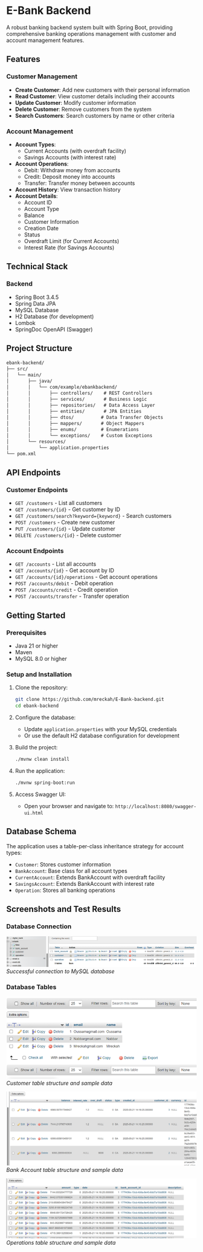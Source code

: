 # E-Bank Backend

A robust banking backend system built with Spring Boot, providing comprehensive banking operations management with customer and account management features.

## Features

### Customer Management

- **Create Customer**: Add new customers with their personal information
- **Read Customer**: View customer details including their accounts
- **Update Customer**: Modify customer information
- **Delete Customer**: Remove customers from the system
- **Search Customers**: Search customers by name or other criteria

### Account Management

- **Account Types**:
  - Current Accounts (with overdraft facility)
  - Savings Accounts (with interest rate)
- **Account Operations**:
  - Debit: Withdraw money from accounts
  - Credit: Deposit money into accounts
  - Transfer: Transfer money between accounts
- **Account History**: View transaction history
- **Account Details**:
  - Account ID
  - Account Type
  - Balance
  - Customer Information
  - Creation Date
  - Status
  - Overdraft Limit (for Current Accounts)
  - Interest Rate (for Savings Accounts)

## Technical Stack

### Backend

- Spring Boot 3.4.5
- Spring Data JPA
- MySQL Database
- H2 Database (for development)
- Lombok
- SpringDoc OpenAPI (Swagger)

## Project Structure

```
ebank-backend/
├── src/
│   └── main/
│       ├── java/
│       │   └── com/example/ebankbackend/
│       │       ├── controllers/    # REST Controllers
│       │       ├── services/       # Business Logic
│       │       ├── repositories/   # Data Access Layer
│       │       ├── entities/       # JPA Entities
│       │       ├── dtos/          # Data Transfer Objects
│       │       ├── mappers/       # Object Mappers
│       │       ├── enums/         # Enumerations
│       │       └── exceptions/    # Custom Exceptions
│       └── resources/
│           └── application.properties
└── pom.xml
```

## API Endpoints

### Customer Endpoints

- `GET /customers` - List all customers
- `GET /customers/{id}` - Get customer by ID
- `GET /customers/search?keyword={keyword}` - Search customers
- `POST /customers` - Create new customer
- `PUT /customers/{id}` - Update customer
- `DELETE /customers/{id}` - Delete customer

### Account Endpoints

- `GET /accounts` - List all accounts
- `GET /accounts/{id}` - Get account by ID
- `GET /accounts/{id}/operations` - Get account operations
- `POST /accounts/debit` - Debit operation
- `POST /accounts/credit` - Credit operation
- `POST /accounts/transfer` - Transfer operation

## Getting Started

### Prerequisites

- Java 21 or higher
- Maven
- MySQL 8.0 or higher

### Setup and Installation

1. Clone the repository:

   ```bash
   git clone https://github.com/mreckah/E-Bank-backend.git
   cd ebank-backend
   ```

2. Configure the database:

   - Update `application.properties` with your MySQL credentials
   - Or use the default H2 database configuration for development

3. Build the project:

   ```bash
   ./mvnw clean install
   ```

4. Run the application:

   ```bash
   ./mvnw spring-boot:run
   ```

5. Access Swagger UI:
   - Open your browser and navigate to: `http://localhost:8080/swagger-ui.html`

## Database Schema

The application uses a table-per-class inheritance strategy for account types:

- `Customer`: Stores customer information
- `BankAccount`: Base class for all account types
- `CurrentAccount`: Extends BankAccount with overdraft facility
- `SavingsAccount`: Extends BankAccount with interest rate
- `Operation`: Stores all banking operations

## Screenshots and Test Results

### Database Connection

![img.png](images%2Fimg.png)
_Successful connection to MySQL database_

### Database Tables

![img_1.png](images%2Fimg_1.png)
_Customer table structure and sample data_

![img_3.png](images%2Fimg_3.png)
_Bank Account table structure and sample data_

![img_2.png](images%2Fimg_2.png)
_Operations table structure and sample data_

